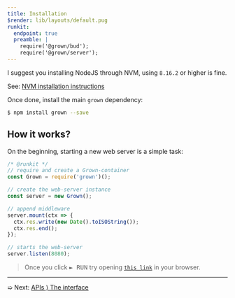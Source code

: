 ```yaml
---
title: Installation
$render: lib/layouts/default.pug
runkit:
  endpoint: true
  preamble: |
    require('@grown/bud');
    require('@grown/server');
---
```


I suggest you installing NodeJS through NVM, using `8.16.2` or higher is fine.

See: [NVM installation instructions](https://github.com/creationix/nvm#installation)

Once done, install the main `grown` dependency:

```bash
$ npm install grown --save
```

## How it works?

On the beginning, starting a new web server is a simple task:

```js
/* @runkit */
// require and create a Grown-container
const Grown = require('grown')();

// create the web-server instance
const server = new Grown();

// append middleware
server.mount(ctx => {
  ctx.res.write(new Date().toISOString());
  ctx.res.end();
});

// starts the web-server
server.listen(8080);
```

> Once you click <kbd>► RUN</kbd> try opening [`this link`](/) in your browser.

<div id="target"></div>

---

➯ Next: [APIs &rangle; The interface](./docs)
